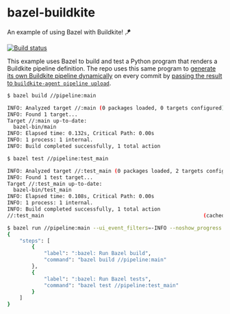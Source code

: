 # bazel-buildkite

An example of using Bazel with Buildkite! :kite:

[![Build status](https://badge.buildkite.com/0dd04bba50703ab7b6acde47958b30c79b51f21b691520f9bd.svg)](https://buildkite.com/nunciato/bazel-buildkite)

This example uses Bazel to build and test a Python program that renders a Buildkite pipeline definition. The repo uses this same program to [generate its own Buildkite pipeline dynamically](./main.py) on every commit by [passing the result to `buildkite-agent pipeline upload`](./.buildkite/pipeline.yml). 

```bash
$ bazel build //pipeline:main

INFO: Analyzed target //:main (0 packages loaded, 0 targets configured).
INFO: Found 1 target...
Target //:main up-to-date:
  bazel-bin/main
INFO: Elapsed time: 0.132s, Critical Path: 0.00s
INFO: 1 process: 1 internal.
INFO: Build completed successfully, 1 total action
```

```bash
$ bazel test //pipeline:test_main

INFO: Analyzed target //:test_main (0 packages loaded, 2 targets configured).
INFO: Found 1 test target...
Target //:test_main up-to-date:
  bazel-bin/test_main
INFO: Elapsed time: 0.108s, Critical Path: 0.00s
INFO: 1 process: 1 internal.
INFO: Build completed successfully, 1 total action
//:test_main                                                    (cached) PASSED in 0.3s
```

```bash
$ bazel run //pipeline:main --ui_event_filters=-INFO --noshow_progress --show_result=0
{
    "steps": [
        {
            "label": ":bazel: Run Bazel build",
            "command": "bazel build //pipeline:main"
        },
        {
            "label": ":bazel: Run Bazel tests",
            "command": "bazel test //pipeline:test_main"
        }
    ]
}
```
